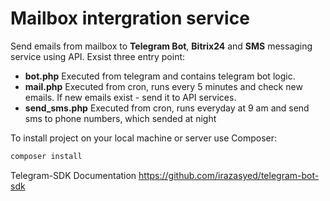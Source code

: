 # Mailbox intergration service

Send emails from mailbox to **Telegram Bot**, **Bitrix24** and **SMS** messaging service using API.
Exsist three entry point: 
- **bot.php**
Executed from telegram and contains telegram bot logic.
- **mail.php**
Executed from cron, runs every 5 minutes and check new emails. If new emails exist - send it to API services.
- **send_sms.php**
Executed from cron, runs everyday at 9 am and send sms to phone numbers, which sended at night

To install project on your local machine or server use Composer:
```bash
composer install
```

Telegram-SDK Documentation https://github.com/irazasyed/telegram-bot-sdk
